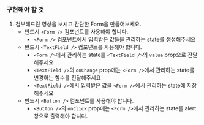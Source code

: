### 구현해야 할 것

1. 첨부해드린 영상을 보시고 간단한 Form을 만들어보세요.
   - 반드시 `<Form />` 컴포넌트를 사용해야 합니다.
     - `<Form />` 컴포넌트에서 입력받은 값들을 관리하는 state를 생성해주세요
   - 반드시 `<TextField />` 컴포넌트를 사용해야 합니다.
     - `<Form />`에서 관리하는 state를 `<TextField />`의 `value` prop으로 전달해주세요
     - `<TextField />`의 `onChange` prop에는 `<Form />`에서 관리하는 state를 변경하는 함수를 전달해주세요
     - `<TextField />`에서 입력받은 값을 `<Form />`에서 관리하는 state에 저장해주세요
    - 반드시 `<Button />` 컴포넌트를 사용해야 합니다.
      - `<Button />`의 `onClick` prop에는 `<Form />`에서 관리하는 state를 alert 창으로 출력해야 합니다.
